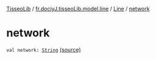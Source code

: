 [TisseoLib](../../index.md) / [fr.docjyJ.tisseoLib.model.line](../index.md) / [Line](index.md) / [network](./network.md)

# network

`val network: `[`String`](https://kotlinlang.org/api/latest/jvm/stdlib/kotlin/-string/index.html) [(source)](https://github.com/docjyJ/TisseoLib/tree/master/src/main/kotlin/fr/docjyJ/tisseoLib/model/line/Line.kt#L12)
